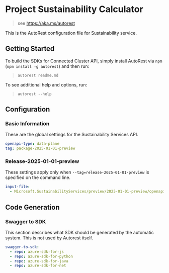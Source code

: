 # Project Sustainability Calculator

> see https://aka.ms/autorest

This is the AutoRest configuration file for Sustainability service.

## Getting Started

To build the SDKs for Connected Cluster API, simply install AutoRest via `npm` (`npm install -g autorest`) and then run:

> `autorest readme.md`

To see additional help and options, run:

> `autorest --help`

## Configuration

### Basic Information

These are the global settings for the Sustainability Services API.

```yaml
openapi-type: data-plane
tag: package-2025-01-01-preview
```

### Release-2025-01-01-preview

These settings apply only when `--tag=release-2025-01-01-preview` is specified on the command line.

```yaml $(tag) == 'package-2025-01-01-preview'
input-file:
  - Microsoft.SustainabilityServices/preview/2025-01-01-preview/openapi.json
```

## Code Generation

### Swagger to SDK

This section describes what SDK should be generated by the automatic system.
This is not used by Autorest itself.

```yaml $(swagger-to-sdk)
swagger-to-sdk:
  - repo: azure-sdk-for-js
  - repo: azure-sdk-for-python
  - repo: azure-sdk-for-java
  - repo: azure-sdk-for-net
```

